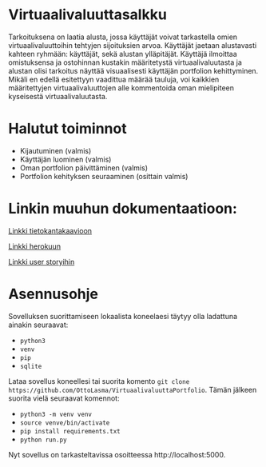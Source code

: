 # Virtuaalivaluuttasalkku 

Tarkoituksena on laatia alusta, jossa käyttäjät voivat tarkastella omien virtuaalivaluuttoihin tehtyjen sijoituksien arvoa. Käyttäjät jaetaan alustavasti kahteen ryhmään: käyttäjät, sekä alustan ylläpitäjät. Käyttäjä ilmoittaa omistuksensa ja ostohinnan kustakin määritetystä virtuaalivaluutasta ja alustan olisi tarkoitus näyttää visuaalisesti käyttäjän portfolion kehittyminen. Mikäli en edellä esitettyyn vaadittua määrää tauluja, voi kaikkien määritettyjen virtuaalivaluuttojen alle kommentoida oman mielipiteen kyseisestä virtuaalivaluutasta. 

<h1> Halutut toiminnot </h1>

- Kijautuminen (valmis)
- Käyttäjän luominen (valmis)
- Oman portfolion päivittäminen (valmis)
- Portfolion kehityksen seuraaminen (osittain valmis)

# Linkin muuhun dokumentaatioon:

[Linkki tietokantakaavioon](https://github.com/OttoLasma/VirtuaalivaluuttaPortfolio/blob/master/documentation/Screenshot%20from%202020-05-13%2020-04-25.png)

[Linkki herokuun](https://tsoha-cryptoportfolio.herokuapp.com/)

[Linkki user storyihin](https://github.com/OttoLasma/VirtuaalivaluuttaPortfolio/blob/master/documentation/userstory.md)

<h1> Asennusohje </h1>

Sovelluksen suorittamiseen lokaalista koneelaesi täytyy olla ladattuna ainakin seuraavat:

- `python3`
- `venv`
- `pip`
- `sqlite`

Lataa sovellus koneellesi tai suorita komento `git clone https://github.com/OttoLasma/VirtuaalivaluuttaPortfolio`. Tämän jälkeen suorita vielä seuraavat komennot:

- `python3 -m venv venv`
- `source venve/bin/activate`
- `pip install requirements.txt`
- `python run.py`

Nyt sovellus on tarkasteltavissa osoitteessa http://localhost:5000. 

